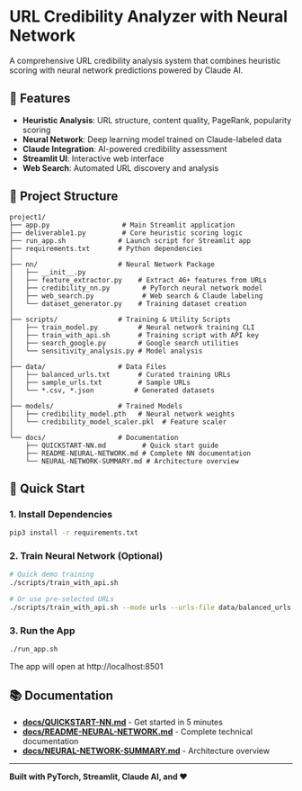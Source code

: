 # URL Credibility Analyzer with Neural Network

A comprehensive URL credibility analysis system that combines heuristic scoring with neural network predictions powered by Claude AI.

## 🌟 Features

- **Heuristic Analysis**: URL structure, content quality, PageRank, popularity scoring
- **Neural Network**: Deep learning model trained on Claude-labeled data
- **Claude Integration**: AI-powered credibility assessment
- **Streamlit UI**: Interactive web interface  
- **Web Search**: Automated URL discovery and analysis

## 📁 Project Structure

```
project1/
├── app.py                  # Main Streamlit application
├── deliverable1.py         # Core heuristic scoring logic
├── run_app.sh             # Launch script for Streamlit app
├── requirements.txt       # Python dependencies
│
├── nn/                    # Neural Network Package
│   ├── __init__.py
│   ├── feature_extractor.py    # Extract 46+ features from URLs
│   ├── credibility_nn.py        # PyTorch neural network model
│   ├── web_search.py            # Web search & Claude labeling
│   └── dataset_generator.py    # Training dataset creation
│
├── scripts/               # Training & Utility Scripts
│   ├── train_model.py          # Neural network training CLI
│   ├── train_with_api.sh       # Training script with API key
│   ├── search_google.py        # Google search utilities
│   └── sensitivity_analysis.py # Model analysis
│
├── data/                  # Data Files
│   ├── balanced_urls.txt       # Curated training URLs
│   ├── sample_urls.txt         # Sample URLs
│   └── *.csv, *.json          # Generated datasets
│
├── models/                # Trained Models
│   ├── credibility_model.pth   # Neural network weights
│   └── credibility_model_scaler.pkl  # Feature scaler
│
└── docs/                  # Documentation
    ├── QUICKSTART-NN.md         # Quick start guide
    ├── README-NEURAL-NETWORK.md # Complete NN documentation
    └── NEURAL-NETWORK-SUMMARY.md # Architecture overview
```

## 🚀 Quick Start

### 1. Install Dependencies

```bash
pip3 install -r requirements.txt
```

### 2. Train Neural Network (Optional)

```bash
# Quick demo training
./scripts/train_with_api.sh

# Or use pre-selected URLs
./scripts/train_with_api.sh --mode urls --urls-file data/balanced_urls.txt --epochs 50
```

### 3. Run the App

```bash
./run_app.sh
```

The app will open at http://localhost:8501

## 📚 Documentation

- **[docs/QUICKSTART-NN.md](docs/QUICKSTART-NN.md)** - Get started in 5 minutes
- **[docs/README-NEURAL-NETWORK.md](docs/README-NEURAL-NETWORK.md)** - Complete technical documentation
- **[docs/NEURAL-NETWORK-SUMMARY.md](docs/NEURAL-NETWORK-SUMMARY.md)** - Architecture overview

---

**Built with PyTorch, Streamlit, Claude AI, and ❤️**
